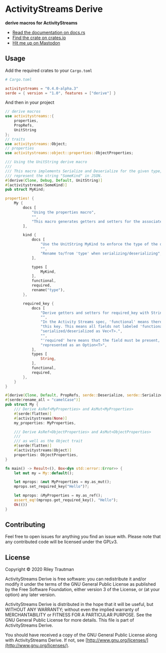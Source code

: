 # ActivityStreams Derive
__derive macros for ActivityStreams__

- [Read the documentation on docs.rs](https://docs.rs/activitystreams-derive)
- [Find the crate on crates.io](https://crates.io/crates/activitystreams-derive)
- [Hit me up on Mastodon](https://asonix.dog/@asonix)

## Usage
Add the required crates to your `Cargo.toml`
```toml
# Cargo.toml

activitystreams = "0.4.0-alpha.3"
serde = { version = "1.0", features = ["derive"] }
```

And then in your project
```rust
// derive macros
use activitystreams::{
    properties,
    PropRefs,
    UnitString
};
// traits
use activitystreams::Object;
// properties
use activitystreams::object::properties::ObjectProperties;

/// Using the UnitString derive macro
///
/// This macro implements Serialize and Deserialize for the given type, making this type
/// represent the string "SomeKind" in JSON.
#[derive(Clone, Debug, Default, UnitString)]
#[activitystreams(SomeKind)]
pub struct MyKind;

properties! {
    My {
        docs [
            "Using the properties macro",
            "",
            "This macro generates getters and setters for the associated fields.",
        ],

        kind {
            docs [
                "Use the UnitString MyKind to enforce the type of the object by \"SomeKind\"",
                "",
                "Rename to/from 'type' when serializing/deserializing",
            ],

            types [
                MyKind,
            ],
            functional,
            required,
            rename("type"),
        },

        required_key {
            docs [
                "Derive getters and setters for required_key with String type.",
                "",
                "In the Activity Streams spec, 'functional' means there can only be one item for",
                "this key. This means all fields not labeled 'functional' can also be",
                "serialized/deserialized as Vec<T>.",
                "",
                "'required' here means that the field must be present, otherwise, it's"
                "represented as an Option<T>",
            ],
            types [
                String,
            ],
            functional,
            required,
        },
    }
}

#[derive(Clone, Default, PropRefs, serde::Deserialize, serde::Serialize)]
#[serde(rename_all = "camelCase")]
pub struct My {
    /// Derive AsRef<MyProperties> and AsMut<MyProperties>
    #[serde(flatten)]
    #[activitystreams(None)]
    my_properties: MyProperties,

    /// Derive AsRef<ObjectProperties> and AsMut<ObjectProperties>
    ///
    /// as well as the Object trait
    #[serde(flatten)]
    #[activitystreams(Object)]
    properties: ObjectProperties,
}

fn main() -> Result<(), Box<dyn std::error::Error>> {
    let mut my = My::default();

    let mprops: &mut MyProperties = my.as_mut();
    mprops.set_required_key("Hello")?;

    let mprops: &MyProperties = my.as_ref();
    assert_eq!(mprops.get_required_key(), "Hello");
    Ok(())
}
```

## Contributing
Feel free to open issues for anything you find an issue with. Please note that any contributed code will be licensed under the GPLv3.

## License

Copyright © 2020 Riley Trautman

ActivityStreams Derive is free software: you can redistribute it and/or modify it under the terms of the GNU General Public License as published by the Free Software Foundation, either version 3 of the License, or (at your option) any later version.

ActivityStreams Derive is distributed in the hope that it will be useful, but WITHOUT ANY WARRANTY; without even the implied warranty of MERCHANTABILITY or FITNESS FOR A PARTICULAR PURPOSE. See the GNU General Public License for more details. This file is part of ActivityStreams Derive.

You should have received a copy of the GNU General Public License along with ActivityStreams Derive. If not, see [http://www.gnu.org/licenses/](http://www.gnu.org/licenses/).
